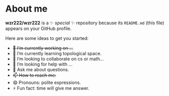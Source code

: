 # About me


**wzr222/wzr222** is a ✨ _special_ ✨ repository because its `README.md` (this file) appears on your GitHub profile.

Here are some ideas to get you started:

- ~~🔭 I’m currently working on ...~~
- 🌱 I’m currently learning topological space.
- 👯 I’m looking to collaborate on cs or math...
- 🤔 I’m looking for help with ...
- 💬 Ask me about questions.
- ~~📫 How to reach me:~~
- 😄 Pronouns: polite expressions.
- ⚡ Fun fact: time will give me answer.

